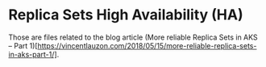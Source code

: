 # Replica Sets High Availability (HA)

Those are files related to the blog article (More reliable Replica Sets in AKS – Part 1)[https://vincentlauzon.com/2018/05/15/more-reliable-replica-sets-in-aks-part-1/].
